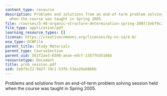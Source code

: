 ```yaml
---
content_type: resource
description: Problems and solutions from an end-of-term problem solving session held
  when the course was taught in Spring 2005.
file: /courses/5-46-organic-structure-determination-spring-2007/2ebf9c22942f74c153fb53ea28a6866b_prob_session.pdf
file_type: application/pdf
learning_resource_types: []
license: https://creativecommons.org/licenses/by-nc-sa/4.0/
ocw_type: OCWFile
parent_title: Study Materials
parent_type: CourseSection
parent_uid: 562f2ae3-6500-aeae-edcf-1357fb35166b
resourcetype: Document
title: prob_session.pdf
uid: 2ebf9c22-942f-74c1-53fb-53ea28a6866b
---
```

Problems and solutions from an end-of-term problem solving session held when the course was taught in Spring 2005.